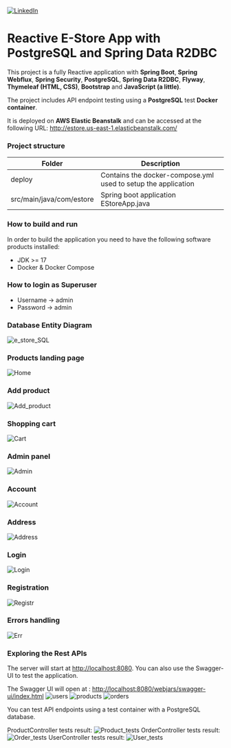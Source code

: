 [![LinkedIn](https://img.shields.io/badge/LinkedIn-0077B5?style=badge&logo=linkedin&logoColor=white)](http://linkedin.com/in/dmytro-trotsenko-97a6211a5)

# Reactive E-Store App with PostgreSQL and Spring Data R2DBC

This project is a fully Reactive application with **Spring Boot**, **Spring Webflux**, **Spring Security**, **PostgreSQL**, 
**Spring Data R2DBC**, **Flyway**, **Thymeleaf (HTML, CSS)**, **Bootstrap** and **JavaScript (a little)**.

The project includes API endpoint testing using a **PostgreSQL** test **Docker container**.

It is deployed on **AWS Elastic Beanstalk** and can be accessed at the following URL:
http://estore.us-east-1.elasticbeanstalk.com/

### Project structure


| Folder                   | Description                                                   |
|--------------------------|---------------------------------------------------------------|
| deploy                   | Contains the docker-compose.yml used to setup the application |
| src/main/java/com/estore | Spring boot application EStoreApp.java                        |

### How to build and run

In order to build the application you need to have the following software products installed:
- JDK >= 17
- Docker & Docker Compose

### How to login as Superuser

- Username -> admin
- Password -> admin

### Database Entity Diagram
![e_store_SQL](readme_img/e_store_SQL_table.png)

### Products landing page
![Home](readme_img/home.png)

### Add product
![Add_product](readme_img/add_product.png)

### Shopping cart
![Cart](readme_img/cart.png)

### Admin panel
![Admin](readme_img/admin.png)

### Account
![Account](readme_img/account.png)

### Address
![Address](readme_img/address.png)

### Login
![Login](readme_img/login.png)

### Registration
![Registr](readme_img/registration.png)

### Errors handling
![Err](readme_img/products_err.png)

### Exploring the Rest APIs

The server will start at <http://localhost:8080>.
You can also use the Swagger-UI to test the application.

The Swagger UI will open at : <http://localhost:8080/webjars/swagger-ui/index.html>
![users](readme_img/Users.png)
![products](readme_img/products.png)
![orders](readme_img/Orders.png)

You can test API endpoints using a test container with a PostgreSQL database.

ProductController tests result:
![Product_tests](readme_img/Product_tests.png)
OrderController tests result:
![Order_tests](readme_img/Order_tests.png)
UserController tests result:
![User_tests](readme_img/User_tests.png)


